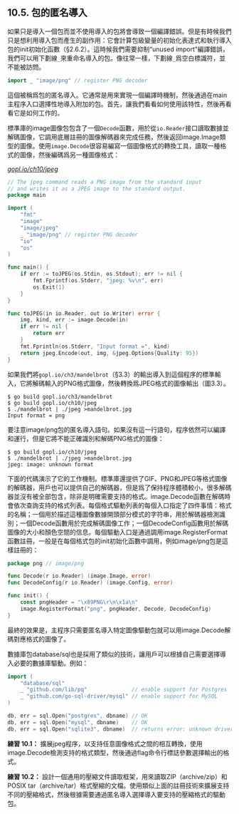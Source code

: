 ## 10.5. 包的匿名導入

如果只是導入一個包而並不使用導入的包將會導致一個編譯錯誤。但是有時候我們只是想利用導入包而產生的副作用：它會計算包級變量的初始化表達式和執行導入包的init初始化函數（§2.6.2）。這時候我們需要抑制“unused import”編譯錯誤，我們可以用下劃線`_`來重命名導入的包。像往常一樣，下劃線`_`爲空白標識符，並不能被訪問。

```Go
import _ "image/png" // register PNG decoder
```

這個被稱爲包的匿名導入。它通常是用來實現一個編譯時機制，然後通過在main主程序入口選擇性地導入附加的包。首先，讓我們看看如何使用該特性，然後再看看它是如何工作的。

標準庫的image圖像包包含了一個`Decode`函數，用於從`io.Reader`接口讀取數據並解碼圖像，它調用底層註冊的圖像解碼器來完成任務，然後返回image.Image類型的圖像。使用`image.Decode`很容易編寫一個圖像格式的轉換工具，讀取一種格式的圖像，然後編碼爲另一種圖像格式：

<u><i>gopl.io/ch10/jpeg</i></u>
```Go
// The jpeg command reads a PNG image from the standard input
// and writes it as a JPEG image to the standard output.
package main

import (
	"fmt"
	"image"
	"image/jpeg"
	_ "image/png" // register PNG decoder
	"io"
	"os"
)

func main() {
	if err := toJPEG(os.Stdin, os.Stdout); err != nil {
		fmt.Fprintf(os.Stderr, "jpeg: %v\n", err)
		os.Exit(1)
	}
}

func toJPEG(in io.Reader, out io.Writer) error {
	img, kind, err := image.Decode(in)
	if err != nil {
		return err
	}
	fmt.Fprintln(os.Stderr, "Input format =", kind)
	return jpeg.Encode(out, img, &jpeg.Options{Quality: 95})
}
```

如果我們將`gopl.io/ch3/mandelbrot`（§3.3）的輸出導入到這個程序的標準輸入，它將解碼輸入的PNG格式圖像，然後轉換爲JPEG格式的圖像輸出（圖3.3）。

```
$ go build gopl.io/ch3/mandelbrot
$ go build gopl.io/ch10/jpeg
$ ./mandelbrot | ./jpeg >mandelbrot.jpg
Input format = png
```

要注意image/png包的匿名導入語句。如果沒有這一行語句，程序依然可以編譯和運行，但是它將不能正確識別和解碼PNG格式的圖像：

```
$ go build gopl.io/ch10/jpeg
$ ./mandelbrot | ./jpeg >mandelbrot.jpg
jpeg: image: unknown format
```

下面的代碼演示了它的工作機制。標準庫還提供了GIF、PNG和JPEG等格式圖像的解碼器，用戶也可以提供自己的解碼器，但是爲了保持程序體積較小，很多解碼器並沒有被全部包含，除非是明確需要支持的格式。image.Decode函數在解碼時會依次查詢支持的格式列表。每個格式驅動列表的每個入口指定了四件事情：格式的名稱；一個用於描述這種圖像數據開頭部分模式的字符串，用於解碼器檢測識別；一個Decode函數用於完成解碼圖像工作；一個DecodeConfig函數用於解碼圖像的大小和顏色空間的信息。每個驅動入口是通過調用image.RegisterFormat函數註冊，一般是在每個格式包的init初始化函數中調用，例如image/png包是這樣註冊的：

```Go
package png // image/png

func Decode(r io.Reader) (image.Image, error)
func DecodeConfig(r io.Reader) (image.Config, error)

func init() {
	const pngHeader = "\x89PNG\r\n\x1a\n"
	image.RegisterFormat("png", pngHeader, Decode, DecodeConfig)
}
```

最終的效果是，主程序只需要匿名導入特定圖像驅動包就可以用image.Decode解碼對應格式的圖像了。

數據庫包database/sql也是採用了類似的技術，讓用戶可以根據自己需要選擇導入必要的數據庫驅動。例如：

```Go
import (
	"database/sql"
	_ "github.com/lib/pq"              // enable support for Postgres
	_ "github.com/go-sql-driver/mysql" // enable support for MySQL
)

db, err = sql.Open("postgres", dbname) // OK
db, err = sql.Open("mysql", dbname)    // OK
db, err = sql.Open("sqlite3", dbname)  // returns error: unknown driver "sqlite3"
```

**練習 10.1：** 擴展jpeg程序，以支持任意圖像格式之間的相互轉換，使用image.Decode檢測支持的格式類型，然後通過flag命令行標誌參數選擇輸出的格式。

**練習 10.2：** 設計一個通用的壓縮文件讀取框架，用來讀取ZIP（archive/zip）和POSIX tar（archive/tar）格式壓縮的文檔。使用類似上面的註冊技術來擴展支持不同的壓縮格式，然後根據需要通過匿名導入選擇導入要支持的壓縮格式的驅動包。
